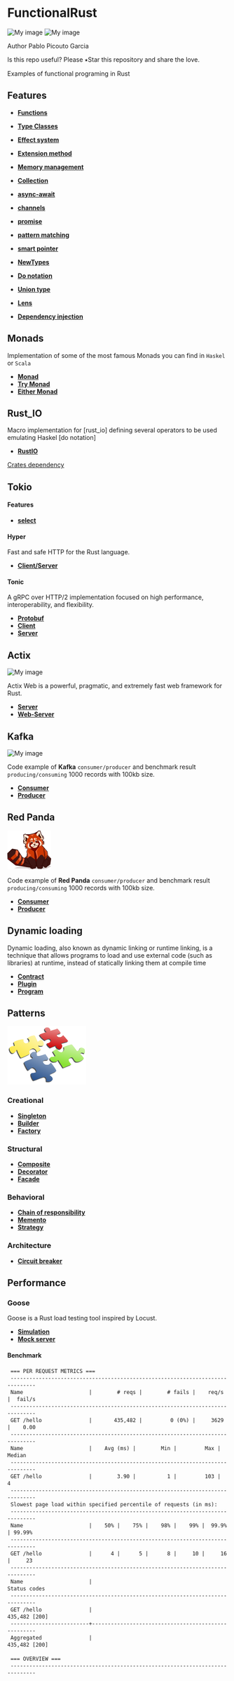 # FunctionalRust
![My image](img/rust.jpg)
![My image](img/lambda.jpg)

Author Pablo Picouto Garcia

Is this repo useful? Please ⭑Star this repository and share the love.

Examples of functional programing in Rust

## Features

* **[Functions](src/features/functions.rs)**
* **[Type Classes](src/features/type_classes.rs)**

* **[Effect system](src/features/effect_system.rs)**
* **[Extension method](src/features/extension_method.rs)**
* **[Memory management](src/features/memory_management.rs)**
* **[Collection](src/features/collection.rs)**
* **[async-await](src/features/async_programming.rs)**
* **[channels](src/features/channels_feature.rs)**
* **[promise](src/features/promise.rs)**
* **[pattern matching](src/features/pattern_matching.rs)**
* **[smart pointer](src/features/smart_pointer.rs)**
* **[NewTypes](src/features/new_types.rs)**
* **[Do notation](src/features/do_notation_style.rs)**
* **[Union type](src/features/union_type.rs)**
* **[Lens](src/features/lens.rs)**
* **[Dependency injection](src/features/dependency_injection.rs)**



## Monads

Implementation of some of the most famous Monads you can find in ```Haskel``` or ```Scala```

* **[Monad](src/features/monad.rs)**
* **[Try Monad](src/features/try_monad.rs)**
* **[Either Monad](src/features/either_monad.rs)**

## Rust_IO

Macro implementation for [rust_io] defining several operators to be used emulating Haskel [do notation]

* **[RustIO](rust_io/README.md)**

[Crates dependency](https://crates.io/crates/rust_io)

## Tokio

#### Features

* **[select](tokio/src/tokio_select.rs)**

#### Hyper

Fast and safe HTTP for the Rust language.

* **[Client/Server](tokio/src/tokio_http_hyper.rs)**

#### Tonic

A gRPC over HTTP/2 implementation focused on high performance, interoperability, and flexibility.

* **[Protobuf](tokio/proto/grpc_service.proto)**
* **[Client](tokio/src/tokio_grpc_client.rs)**
* **[Server](tokio/src/tokio_grpc_server.rs)**

## Actix

![My image](img/actix-web.png)

Actix Web is a powerful, pragmatic, and extremely fast web framework for Rust.

* **[Server](actix/src/actix_server.rs)**
* **[Web-Server](actix/src/actix_web_server.rs)**

## Kafka

![My image](img/kafka.png)

Code example of **Kafka** ```consumer/producer``` and benchmark result ```producing/consuming``` 1000 records with 100kb size.

* **[Consumer](kafka/src/kafka_consumer.rs)**
* **[Producer](kafka/src/kafka_producer.rs)**

## Red Panda

![My image](img/red_panda.png)

Code example of **Red Panda** ```consumer/producer``` and benchmark result ```producing/consuming``` 1000 records with 100kb size.

* **[Consumer](red_panda/src/red_panda_consumer.rs)**
* **[Producer](red_panda/src/red_panda_producer.rs)**

## Dynamic loading

Dynamic loading, also known as dynamic linking or runtime linking, is a technique that allows programs to load and use external code (such as libraries) at runtime, instead of statically linking them at compile time

* **[Contract](dynamic_loading_contract/src/lib.rs)**
* **[Plugin](dynamic_loading_plugin/src/lib.rs)**
* **[Program](dynamic_loading/src/main.rs)**

## Patterns

![My image](/img/design.png)


### Creational

* **[Singleton](patterns/src/creational/singleton.rs)**
* **[Builder](patterns/src/creational/builder.rs)**
* **[Factory](patterns/src/creational/factory.rs)**

### Structural

* **[Composite](patterns/src/structural/composite.rs)**
* **[Decorator](patterns/src/structural/decorator.rs)**
* **[Facade](patterns/src/structural/facade.rs)**

### Behavioral

* **[Chain of responsibility](patterns/src/behavioral/chain_of_responsibility.rs)**
* **[Memento](patterns/src/behavioral/memento.rs)**
* **[Strategy](patterns/src/behavioral/strategy.rs)**

### Architecture

* **[Circuit breaker](architecture/src/circuit_breaker.rs)** 

## Performance

### Goose

Goose is a Rust load testing tool inspired by Locust. 

* **[Simulation](goose/src/goose_load_test.rs)**
* **[Mock server](goose/src/mock_http_server.rs)**

#### Benchmark 

```
 === PER REQUEST METRICS ===
 ------------------------------------------------------------------------------
 Name                     |        # reqs |        # fails |    req/s |  fail/s
 ------------------------------------------------------------------------------
 GET /hello               |       435,482 |         0 (0%) |     3629 |    0.00
 ------------------------------------------------------------------------------
 Name                     |    Avg (ms) |        Min |         Max |     Median
 ------------------------------------------------------------------------------
 GET /hello               |        3.90 |          1 |         103 |          4
 ------------------------------------------------------------------------------
 Slowest page load within specified percentile of requests (in ms):
 ------------------------------------------------------------------------------
 Name                     |    50% |    75% |    98% |    99% |  99.9% | 99.99%
 ------------------------------------------------------------------------------
 GET /hello               |      4 |      5 |      8 |     10 |     16 |     23
 ------------------------------------------------------------------------------
 Name                     |                                        Status codes 
 ------------------------------------------------------------------------------
 GET /hello               |                                       435,482 [200]
 -------------------------+----------------------------------------------------
 Aggregated               |                                       435,482 [200] 

 === OVERVIEW ===
 ------------------------------------------------------------------------------

```
